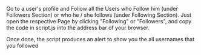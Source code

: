 Go to a user's profile and Follow all the Users who Follow him (under Followers Section) or who he / she follows (under Following Section). Just open the respective Page by clicking "Following" or "Followers", and copy the code in script.js into the address bar of your browser.

Once done, the script produces an alert to show you the all usernames that you followed
